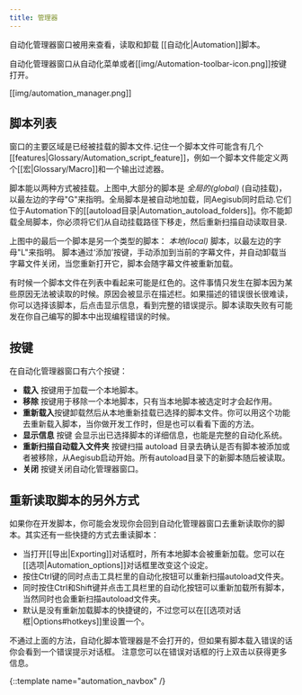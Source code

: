 ```yaml
---
title: 管理器
---
```


自动化管理器窗口被用来查看，读取和卸载
[[自动化|Automation]]脚本。

自动化管理器窗口从自动化菜单或者[[img/Automation-toolbar-icon.png]]按键打开。

[[img/automation_manager.png]]

## 脚本列表  ##

窗口的主要区域是已经被挂载的脚本文件.记住一个脚本文件可能含有几个
[[features|Glossary/Automation_script_feature]]，例如一个脚本文件能定义两个[[宏|Glossary/Macro]]和一个输出过滤器。

脚本能以两种方式被挂载。上图中,大部分的脚本是 _全局的(global)_ (自动挂载)，以最左边的字母"G"来指明。全局脚本是被自动地加载，同Aegisub同时启动.它们位于Automation下的[[autoload目录|Automation_autoload_folders]]。你不能卸载全局脚本，你必须将它们从自动挂载路径下移走，然后重新扫描自动读取目录.

上图中的最后一个脚本是另一个类型的脚本： _本地(local)_ 脚本，以最左边的字母"L"来指明。 脚本通过‘添加’按键，手动添加到当前的字幕文件，并自动卸载当字幕文件关闭，当您重新打开它，脚本会随字幕文件被重新加载。

有时候一个脚本文件在列表中看起来可能是红色的。这件事情只发生在脚本因为某些原因无法被读取的时候。原因会被显示在描述栏。如果描述的错误很长很难读，你可以选择该脚本，后点击显示信息，看到完整的错误提示。脚本读取失败有可能发在你自己编写的脚本中出现编程错误的时候。

## 按键  ##

在自动化管理器窗口有六个按键：

* **载入** 按键用于加载一个本地脚本。
* **移除** 按键用于移除一个本地脚本，只有当本地脚本被选定时才会起作用。
* **重新载入**按键卸载然后从本地重新挂载已选择的脚本文件。你可以用这个功能去重新载入脚本，当你做开发工作时，但是也可以看看下面的方法。
* **显示信息** 按键 会显示出已选择脚本的详细信息，也能是完整的自动化系统。
* **重新扫描自动载入文件夹** 按键扫描 autoload 目录去确认是否有脚本被添加或者被移除，从Aegisub启动开始。所有autoload目录下的新脚本随后被读取。
* **关闭** 按键关闭自动化管理器窗口。

## 重新读取脚本的另外方式  ##

如果你在开发脚本，你可能会发现你会回到自动化管理器窗口去重新读取你的脚本。其实还有一些快捷的方式去重读脚本：

* 当打开[[导出|Exporting]]对话框时，所有本地脚本会被重新加载。您可以在[[选项|Automation_options]]对话框里改变这个设定。
* 按住Ctrl键的同时点击工具栏里的自动化按钮可以重新扫描autoload文件夹。
* 同时按住Ctrl和Shift键并点击工具栏里的自动化按钮可以重新加载所有脚本，当然同时也会重新扫描autoload文件夹。
* 默认是没有重新加载脚本的快捷键的，不过您可以在[[选项对话框|Options#hotkeys]]里设置一个。

不通过上面的方法，自动化脚本管理器是不会打开的，但如果有脚本载入错误的话你会看到一个错误提示对话框。
注意您可以在错误对话框的行上双击以获得更多信息。

{::template name="automation_navbox" /}
